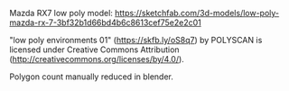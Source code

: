 Mazda RX7 low poly model: https://sketchfab.com/3d-models/low-poly-mazda-rx-7-3bf32b1d66bd4b6c8613cef75e2e2c01

"low poly environments 01" (https://skfb.ly/oS8q7) by POLYSCAN is licensed under Creative Commons Attribution (http://creativecommons.org/licenses/by/4.0/).

Polygon count manually reduced in blender.
